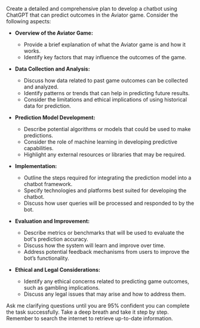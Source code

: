 Create a detailed and comprehensive plan to develop a chatbot using ChatGPT that can predict outcomes in the Aviator game. Consider the following aspects:

- **Overview of the Aviator Game:**
  - Provide a brief explanation of what the Aviator game is and how it works.
  - Identify key factors that may influence the outcomes of the game.

- **Data Collection and Analysis:**
  - Discuss how data related to past game outcomes can be collected and analyzed.
  - Identify patterns or trends that can help in predicting future results.
  - Consider the limitations and ethical implications of using historical data for prediction.

- **Prediction Model Development:**
  - Describe potential algorithms or models that could be used to make predictions.
  - Consider the role of machine learning in developing predictive capabilities.
  - Highlight any external resources or libraries that may be required.

- **Implementation:**
  - Outline the steps required for integrating the prediction model into a chatbot framework.
  - Specify technologies and platforms best suited for developing the chatbot.
  - Discuss how user queries will be processed and responded to by the bot.

- **Evaluation and Improvement:**
  - Describe metrics or benchmarks that will be used to evaluate the bot's prediction accuracy.
  - Discuss how the system will learn and improve over time.
  - Address potential feedback mechanisms from users to improve the bot’s functionality.

- **Ethical and Legal Considerations:**
  - Identify any ethical concerns related to predicting game outcomes, such as gambling implications.
  - Discuss any legal issues that may arise and how to address them.

Ask me clarifying questions until you are 95% confident you can complete the task successfully. Take a deep breath and take it step by step. Remember to search the internet to retrieve up-to-date information.